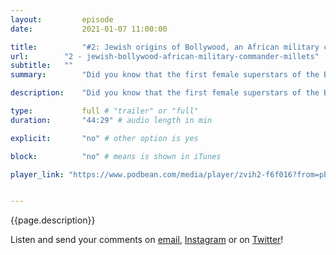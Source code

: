 ```yaml
---
layout:         episode
date: 			2021-01-07 11:00:00

title: 			"#2: Jewish origins of Bollywood, an African military commander in 17<sup>th</sup> century India, and millets"
url:        "2 - jewish-bollywood-african-military-commander-millets"
subtitle: 	""
summary: 		"Did you know that the first female superstars of the Bollywood were from the Jewish community? Or how an African slave became a military mastermind in 17th century India? We also talk about how the way India's diet changed in the 1960s and how it&rsquo;s affecting people&rsquo;s lives now."

description: 	"Did you know that the first female superstars of the Bollywood were from the Jewish community? Or how an African slave became a military mastermind in 17th century India? We also talk about how the way India's diet changed in the 1960s and how it's affecting people&rsquo;s lives now."

type:			full # "trailer" or "full"
duration: 		"44:29" # audio length in min

explicit: 		"no" # other option is yes

block: 			"no" # means is shown in iTunes

player_link: "https://www.podbean.com/media/player/zvih2-f6f016?from=pb6admin&download=1&version=1&auto=0&share=1&download=1&rtl=0&fonts=Helvetica&skin=2&pfauth=&btn-skin=101"


---
```


{{page.description}}



Listen and send your comments on [email](mailto:threedesithings@gmail.com), [Instagram](https://instagram.com/threedesithings) or on [Twitter](https://twitter.com/threedesithings)!